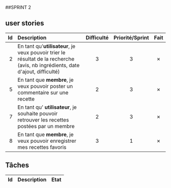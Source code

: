 ##SPRINT 2


## user stories
| Id | Description | Difficulté | Priorité/Sprint | Fait |
|---:|:---|:---:|:---:|:---:|
| 2 | En tant qu'**utilisateur**, je veux pouvoir trier le résultat de la recherche (avis, nb ingrédients, date d'ajout, difficulté) | 3 | 3 | ✗ |
| 5 | En tant que **membre**, je veux pouvoir poster un commentaire sur une recette | 2 | 3 | ✗ |
| 7 | En tant qu' **utilisateur**, je souhaite pouvoir retrouver les recettes postées par un membre | 2 | 3 | ✗ |
| 8 | En tant que **membre**, je veux pouvoir enregistrer mes recettes favoris | 3 | 1 | ✗ |

## Tâches
| Id | Description | Etat |
|---:|:---|:---:|
